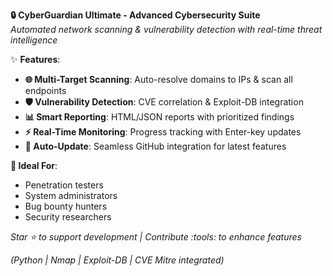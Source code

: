 **:lock: CyberGuardian Ultimate - Advanced Cybersecurity Suite**  
*Automated network scanning & vulnerability detection with real-time threat intelligence*  

:sparkles: **Features**:  
- **:globe_with_meridians: Multi-Target Scanning**: Auto-resolve domains to IPs & scan all endpoints  
- **:shield: Vulnerability Detection**: CVE correlation & Exploit-DB integration  
- **:bar_chart: Smart Reporting**: HTML/JSON reports with prioritized findings  
- **:zap: Real-Time Monitoring**: Progress tracking with Enter-key updates  
- **:arrows_counterclockwise: Auto-Update**: Seamless GitHub integration for latest features  

**:rocket: Ideal For**:  
- Penetration testers  
- System administrators  
- Bug bounty hunters  
- Security researchers  

*Star :star: to support development | Contribute :tools: to enhance features*  

*(Python | Nmap | Exploit-DB | CVE Mitre integrated)*

